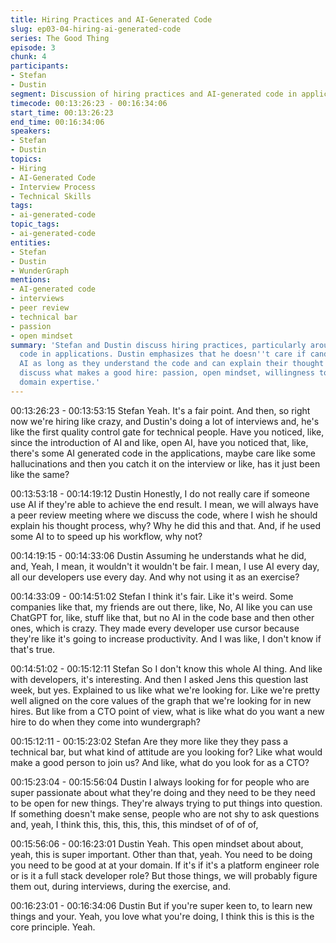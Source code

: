```yaml
---
title: Hiring Practices and AI-Generated Code
slug: ep03-04-hiring-ai-generated-code
series: The Good Thing
episode: 3
chunk: 4
participants:
- Stefan
- Dustin
segment: Discussion of hiring practices and AI-generated code in applications
timecode: 00:13:26:23 - 00:16:34:06
start_time: 00:13:26:23
end_time: 00:16:34:06
speakers:
- Stefan
- Dustin
topics:
- Hiring
- AI-Generated Code
- Interview Process
- Technical Skills
tags:
- ai-generated-code
topic_tags:
- ai-generated-code
entities:
- Stefan
- Dustin
- WunderGraph
mentions:
- AI-generated code
- interviews
- peer review
- technical bar
- passion
- open mindset
summary: 'Stefan and Dustin discuss hiring practices, particularly around AI-generated
  code in applications. Dustin emphasizes that he doesn''t care if candidates use
  AI as long as they understand the code and can explain their thought process. They
  discuss what makes a good hire: passion, open mindset, willingness to learn, and
  domain expertise.'
---
```


00:13:26:23 - 00:13:53:15
Stefan
Yeah. It's a fair point. And then, so right now we're hiring like crazy, and Dustin's doing a lot of
interviews and, he's like the first quality control gate for technical people. Have you noticed, like,
since the introduction of AI and like, open AI, have you noticed that, like, there's some AI
generated code in the applications, maybe care like some hallucinations and then you catch it
on the interview or like, has it just been like the same?

00:13:53:18 - 00:14:19:12
Dustin
Honestly, I do not really care if someone use AI if they're able to achieve the end result. I mean,
we will always have a peer review meeting where we discuss the code, where I wish he should
explain his thought process, why? Why he did this and that. And, if he used some AI to to speed
up his workflow, why not?

00:14:19:15 - 00:14:33:06
Dustin
Assuming he understands what he did, and, Yeah, I mean, it wouldn't it wouldn't be fair. I mean,
I use AI every day, all our developers use every day. And why not using it as an exercise?

00:14:33:09 - 00:14:51:02
Stefan
I think it's fair. Like it's weird. Some companies like that, my friends are out there, like, No, AI like
you can use ChatGPT for, like, stuff like that, but no AI in the code base and then other ones,
which is crazy. They made every developer use cursor because they're like it's going to increase
productivity. And I was like, I don't know if that's true.

00:14:51:02 - 00:15:12:11
Stefan
So I don't know this whole AI thing. And like with developers, it's interesting. And then I asked
Jens this question last week, but yes. Explained to us like what we're looking for. Like we're
pretty well aligned on the core values of the graph that we're looking for in new hires. But like
from a CTO point of view, what is like what do you want a new hire to do when they come into
wundergraph?

00:15:12:11 - 00:15:23:02
Stefan
Are they more like they they pass a technical bar, but what kind of attitude are you looking for?
Like what would make a good person to join us? And like, what do you look for as a CTO?

00:15:23:04 - 00:15:56:04
Dustin
I always looking for for people who are super passionate about what they're doing and they
need to be they need to be open for new things. They're always trying to put things into
question. If something doesn't make sense, people who are not shy to ask questions and, yeah,
I think this, this, this, this, this mindset of of of of,

00:15:56:06 - 00:16:23:01
Dustin
Yeah. This open mindset about about, yeah, this is super important. Other than that, yeah. You
need to be doing you need to be good at at your domain. If it's if it's a platform engineer role or
is it a full stack developer role? But those things, we will probably figure them out, during
interviews, during the exercise, and.

00:16:23:01 - 00:16:34:06
Dustin
But if you're super keen to, to learn new things and your. Yeah, you love what you're doing, I
think this is this is the core principle. Yeah. 